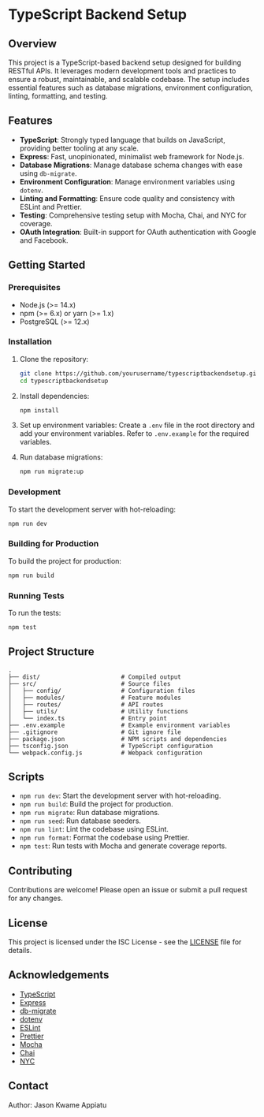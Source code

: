 # TypeScript Backend Setup

## Overview

This project is a TypeScript-based backend setup designed for building RESTful APIs. It leverages modern development tools and practices to ensure a robust, maintainable, and scalable codebase. The setup includes essential features such as database migrations, environment configuration, linting, formatting, and testing.

## Features

- **TypeScript**: Strongly typed language that builds on JavaScript, providing better tooling at any scale.
- **Express**: Fast, unopinionated, minimalist web framework for Node.js.
- **Database Migrations**: Manage database schema changes with ease using `db-migrate`.
- **Environment Configuration**: Manage environment variables using `dotenv`.
- **Linting and Formatting**: Ensure code quality and consistency with ESLint and Prettier.
- **Testing**: Comprehensive testing setup with Mocha, Chai, and NYC for coverage.
- **OAuth Integration**: Built-in support for OAuth authentication with Google and Facebook.

## Getting Started

### Prerequisites

- Node.js (>= 14.x)
- npm (>= 6.x) or yarn (>= 1.x)
- PostgreSQL (>= 12.x)

### Installation

1. Clone the repository:
   ```sh
   git clone https://github.com/yourusername/typescriptbackendsetup.git
   cd typescriptbackendsetup
   ```

2. Install dependencies:
   ```sh
   npm install
   ```

3. Set up environment variables:
   Create a `.env` file in the root directory and add your environment variables. Refer to `.env.example` for the required variables.

4. Run database migrations:
   ```sh
   npm run migrate:up
   ```

### Development

To start the development server with hot-reloading:
```sh
npm run dev
```

### Building for Production

To build the project for production:
```sh
npm run build
```

### Running Tests

To run the tests:
```sh
npm test
```

## Project Structure

```plaintext
.
├── dist/                       # Compiled output
├── src/                        # Source files
│   ├── config/                 # Configuration files
│   ├── modules/                # Feature modules
│   ├── routes/                 # API routes
│   ├── utils/                  # Utility functions
│   └── index.ts                # Entry point
├── .env.example                # Example environment variables
├── .gitignore                  # Git ignore file
├── package.json                # NPM scripts and dependencies
├── tsconfig.json               # TypeScript configuration
└── webpack.config.js           # Webpack configuration
```

## Scripts

- `npm run dev`: Start the development server with hot-reloading.
- `npm run build`: Build the project for production.
- `npm run migrate`: Run database migrations.
- `npm run seed`: Run database seeders.
- `npm run lint`: Lint the codebase using ESLint.
- `npm run format`: Format the codebase using Prettier.
- `npm test`: Run tests with Mocha and generate coverage reports.

## Contributing

Contributions are welcome! Please open an issue or submit a pull request for any changes.

## License

This project is licensed under the ISC License - see the [LICENSE](LICENSE) file for details.

## Acknowledgements

- [TypeScript](https://www.typescriptlang.org/)
- [Express](https://expressjs.com/)
- [db-migrate](https://db-migrate.readthedocs.io/)
- [dotenv](https://github.com/motdotla/dotenv)
- [ESLint](https://eslint.org/)
- [Prettier](https://prettier.io/)
- [Mocha](https://mochajs.org/)
- [Chai](https://www.chaijs.com/)
- [NYC](https://github.com/istanbuljs/nyc)

## Contact

Author: Jason Kwame Appiatu